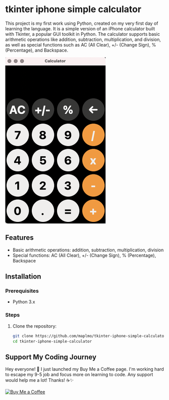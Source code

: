 # tkinter iphone simple calculator

This project is my first work using Python, created on my very first day of learning the language. It is a simple version of an iPhone calculator built with Tkinter, a popular GUI toolkit in Python. The calculator supports basic arithmetic operations like addition, subtraction, multiplication, and division, as well as special functions such as AC (All Clear), +/- (Change Sign), % (Percentage), and Backspace.

![preview](https://github.com/maplmo/tkinter-iphone-simple-calculator/blob/main/preview.png?raw=true)

## Features
- Basic arithmetic operations: addition, subtraction, multiplication, division
- Special functions: AC (All Clear), +/- (Change Sign), % (Percentage), Backspace

## Installation

### Prerequisites
- Python 3.x

### Steps
1. Clone the repository:
   ```sh
   git clone https://github.com/maplmo/tkinter-iphone-simple-calculator
   cd tkinter-iphone-simple-calculator


## Support My Coding Journey

Hey everyone! 🌟 I just launched my Buy Me a Coffee page. I'm working hard to escape my 9-5 job and focus more on learning to code. Any support would help me a lot! Thanks! ☕✨

[![Buy Me a Coffee](https://media.giphy.com/media/o7RZbs4KAA6tvM4H6j/giphy.gif)](https://www.buymeacoffee.com/LadyCoding)
